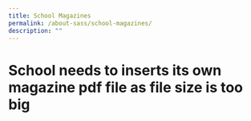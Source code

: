 ```yaml
---
title: School Magazines
permalink: /about-sass/school-magazines/
description: ""
---
```

# School needs to inserts its own magazine pdf file as file size is too big
